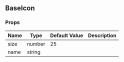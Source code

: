 ## BaseIcon 
 

### Props
Name | Type | Default Value | Description
--- | --- | --- | --- 
size | number  | 25 | 
name | string  |   | 
 

